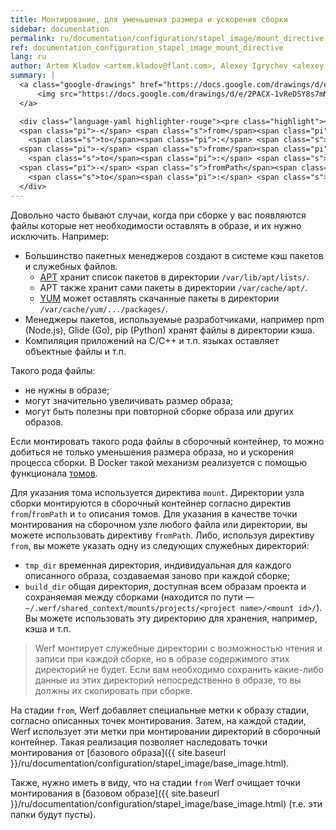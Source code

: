 ```yaml
---
title: Монтирование, для уменьшения размера и ускорения сборки
sidebar: documentation
permalink: ru/documentation/configuration/stapel_image/mount_directive.html
ref: documentation_configuration_stapel_image_mount_directive
lang: ru
author: Artem Kladov <artem.kladov@flant.com>, Alexey Igrychev <alexey.igrychev@flant.com>
summary: |
  <a class="google-drawings" href="https://docs.google.com/drawings/d/e/2PACX-1vReDSY8s7mMtxuxwDTwtPLFYjEXePaoIB-XbEZcunJGNEHrLbrb9aFxyOoj_WeQe0XKQVhq7RWnG3Eq/pub?w=2031&amp;h=144" data-featherlight="image">
      <img src="https://docs.google.com/drawings/d/e/2PACX-1vReDSY8s7mMtxuxwDTwtPLFYjEXePaoIB-XbEZcunJGNEHrLbrb9aFxyOoj_WeQe0XKQVhq7RWnG3Eq/pub?w=1016&amp;h=72">
  </a>

  <div class="language-yaml highlighter-rouge"><pre class="highlight"><code><span class="s">mount</span><span class="pi">:</span>
  <span class="pi">-</span> <span class="s">from</span><span class="pi">:</span> <span class="s">tmp_dir</span>
    <span class="s">to</span><span class="pi">:</span> <span class="s">&lt;absolute_path&gt;</span>
  <span class="pi">-</span> <span class="s">from</span><span class="pi">:</span> <span class="s">build_dir</span>
    <span class="s">to</span><span class="pi">:</span> <span class="s">&lt;absolute_path&gt;</span>
  <span class="pi">-</span> <span class="s">fromPath</span><span class="pi">:</span> <span class="s">&lt;absolute_or_relative_path&gt;</span>
    <span class="s">to</span><span class="pi">:</span> <span class="s">&lt;absolute_path&gt;</span></code></pre>
  </div>
---
```


Довольно часто бывают случаи, когда при сборке у вас появляются файлы которые нет необходимости оставлять в образе, и их нужно исключить. Например:
- Большинство пакетных менеджеров создают в системе кэш пакетов и служебных файлов.
  - [APT](https://wiki.debian.org/Apt) хранит список пакетов в директории `/var/lib/apt/lists/`.
  - APT также хранит сами пакеты в директории `/var/cache/apt/`.
  - [YUM](http://yum.baseurl.org/) может оставлять скачанные пакеты в директории `/var/cache/yum/.../packages/`.
- Менеджеры пакетов, используемые разработчиками, например ​npm (Node.js), Glide (Go), pip (Python) хранят файлы в директории кэша.
- Компиляция приложений на C/C++ и т.п. языках оставляет объектные файлы и т.п.

Такого рода файлы:
- не нужны в образе;
- могут значительно увеличивать размер образа;
- могут быть полезны при повторной сборке образа или других образов.

Если монтировать такого рода файлы в сборочный контейнер, то можно добиться не только уменьшения размера образа, но и ускорения процесса сборки. В Docker такой механизм реализуется с помощью функционала [томов](https://docs.docker.com/storage/volumes/).

Для указания тома используется директива `mount`. Директории узла сборки монтируются в сборочный контейнер согласно директив `from`/`fromPath` и `to` описания томов. Для указания в качестве точки монтирования на сборочном узле любого файла или директории, вы можете использовать директиву `fromPath`. Либо, используя директиву `from`, вы можете указать одну из следующих служебных директорий:
- `tmp_dir` временная директория, индивидуальная для каждого описанного образа, создаваемая заново при каждой сборке;
- `build_dir` общая директория, доступная всем образам проекта и сохраняемая между сборками (находится по пути — `~/.werf/shared_context/mounts/projects/<project name>/<mount id>/`). Вы можете использовать эту директорию для хранения, например, кэша и т.п.

> Werf монтирует служебные директории с возможностью чтения и записи при каждой сборке, но в образе содержимого этих директорий не будет. Если вам необходимо сохранить какие-либо данные из этих директорий непосредственно в образе, то вы должны их скопировать при сборке.

На стадии `from`, Werf добавляет специальные метки к образу стадии, согласно описанных точек монтирования. Затем, на каждой стадии, Werf использует эти метки при  монтировании директорий в сборочный контейнер. Такая реализация позволяет наследовать точки монтирования от [базового образа]({{ site.baseurl }}/ru/documentation/configuration/stapel_image/base_image.html).

Также, нужно иметь в виду, что на стадии `from` Werf очищает точки монтирования в [базовом образе]({{ site.baseurl }}/ru/documentation/configuration/stapel_image/base_image.html) (т.е. эти папки будут пусты).
